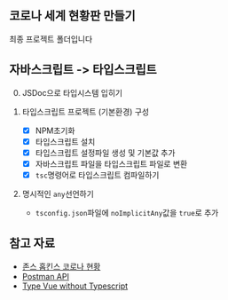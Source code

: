 ## 코로나 세계 현황판 만들기

최종 프로젝트 폴더입니다

## 자바스크립트 -> 타입스크립트

0. JSDoc으로 타입시스템 입히기

1. 타입스크립트 프로젝트 (기본환경) 구성

   - [x] NPM초기화
   - [x] 타입스크립트 설치
   - [x] 타입스크립트 설정파일 생성 및 기본값 추가
   - [x] 자바스크립트 파일을 타입스크립트 파일로 변환
   - [x] `tsc`명령어로 타입스크립트 컴파일하기

2. 명시적인 `any`선언하기
   - `tsconfig.json`파일에 `noImplicitAny`값을 `true`로 추가

## 참고 자료

- [존스 홉킨스 코로나 현황](https://www.arcgis.com/apps/opsdashboard/index.html#/bda7594740fd40299423467b48e9ecf6)
- [Postman API](https://documenter.getpostman.com/view/10808728/SzS8rjbc?version=latest#27454960-ea1c-4b91-a0b6-0468bb4e6712)
- [Type Vue without Typescript](https://blog.usejournal.com/type-vue-without-typescript-b2b49210f0b)
